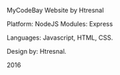 MyCodeBay Website by Htresnal

Platform: NodeJS
Modules: Express

Languages: Javascript, HTML, CSS.

Design by: Htresnal.

2016